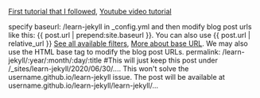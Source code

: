 [First tutorial that I followed](http://jmcglone.com/guides/github-pages/), [Youtube video tutorial](https://www.youtube.com/playlist?list=PLLAZ4kZ9dFpOPV5C5Ay0pHaa0RJFhcmcB)


specify baseurl: /learn-jekyll in _config.yml and then modify blog post urls like this: {{ post.url | prepend:site.baseurl }}. You can also use {{ post.url | relative_url }} [See all available filters](https://jekyllrb.com/docs/templates/#filters), [More about base URL](https://byparker.com/blog/2014/clearing-up-confusion-around-baseurl/). We may also use the HTML base tag to modify the blog post URLs.
permalink: /learn-jekyll/:year/:month/:day/:title #This will just keep this post under /_sites/learn-jekyll/2020/06/30/.... This won't solve the username.github.io/learn-jekyll issue. The post will be available at username.github.io/learn-jekyll/learn-jekyll/...
